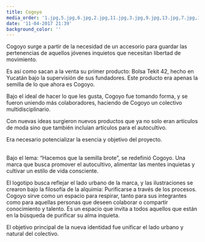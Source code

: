 ```yaml
---
title: Cogoyo
media_order: '1.jpg,5.jpg,6.jpg,2.jpg,11.jpg,3.jpg,9.jpg,13.jpg,7.jpg,12.jpg,14.jpg,10.jpg,Cartel.jpg,Logo-01-01.jpg'
date: '11-04-2017 21:39'
background_color: ''
---
```


Cogoyo surge a partir de la necesidad de un accesorio para guardar las pertenencias de aquellos jóvenes inquietos que necesitan libertad de movimiento. 
  
Es así como sacan a la venta su primer producto: Bolsa Tekit 42, hecho en Yucatán bajo la supervisión de sus fundadores. Este producto era apenas la semilla de lo que ahora es Cogoyo.

Bajo el ideal de hacer lo que les gusta, Cogoyo fue tomando forma, y se fueron uniendo más colaboradores, haciendo de Cogoyo un colectivo multidisciplinario. 

Con nuevas ideas surgieron nuevos productos que ya no solo eran artículos de moda sino que también incluían artículos para el autocultivo.

Era necesario potencializar la esencia y objetivo del proyecto.<br><br>

Bajo el lema: “Hacemos que la semilla brote”, se redefinió Cogoyo. Una marca que busca promover el autocultivo, alimentar las mentes inquietas y cultivar un estilo de vida consciente. 

El logotipo busca reflejar el lado urbano de la marca, y las ilustraciones se crearon bajo la filosofía de la alquimia: Purificarse a través de los procesos. Cogoyo sirve como un espacio para respirar, tanto para sus integrantes como para aquellas personas que deseen colaborar o compartir conocimiento y talento. Es un espacio que invita a todos aquellos que están en la búsqueda de purificar su alma inquieta.

El objetivo principal de la nueva identidad fue unificar el lado urbano y natural del colectivo.

